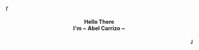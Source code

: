 <!-- Abel GitHub Profile -->
<div align="justify">

<!-- Profile -->
<p align="left"><strong><samp>「</samp></strong></p>
  <p align="center">
      <b>
        Hello There
      <br>
        I'm ~ Abel Carrizo ~
      </b>
    </samp>
  </p>
<p align="right"><strong><samp>」</samp></strong></p>
